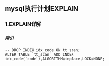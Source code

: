 ## mysql执行计划EXPLAIN

### 1.EXPLAIN详解

##### 


##### 索引

    -- DROP INDEX idx_code ON tt_scan;
    ALTER TABLE `tt_scan` ADD INDEX  idx_code(`code`),ALGORITHM=inplace,LOCK=NONE;

